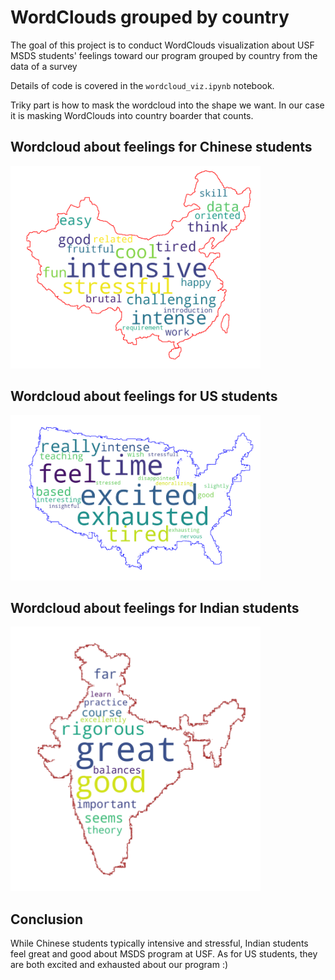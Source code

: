 # WordClouds grouped by country

The goal of this project is to conduct WordClouds visualization about USF MSDS students' feelings toward our program grouped by country from the data of a survey

Details of code is covered in the `wordcloud_viz.ipynb` notebook. 

Triky part is how to mask the wordcloud into the shape we want. In our case it is masking WordClouds into country boarder that counts.

## Wordcloud about feelings for Chinese students

<img src=wordcloud_china.png width=400>

## Wordcloud about feelings for US students

<img src=wordcloud_usa.png width=400>

## Wordcloud about feelings for Indian students

<img src=wordcloud_india.png width=400>

## Conclusion

While Chinese students typically intensive and stressful, Indian students feel great and good about MSDS program at USF. As for US students, they are both excited and exhausted about our program :)
